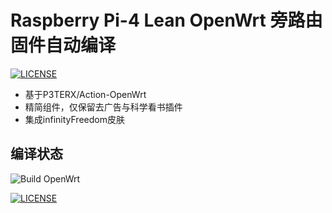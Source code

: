# Raspberry Pi-4 Lean OpenWrt 旁路由固件自动编译
[![LICENSE](https://img.shields.io/github/license/mashape/apistatus.svg?style=flat-square&label=LICENSE)](https://github.com/elarkasi/OpenWrt-Lean-Pi4-firmware/blob/main/LICENSE)
  - 基于P3TERX/Action-OpenWrt
  - 精简组件，仅保留去广告与科学看书插件
  - 集成infinityFreedom皮肤
  
## 编译状态
![Build OpenWrt](https://github.com/elarkasi/OpenWrt-Lean-Pi4-firmware/workflows/Build%20OpenWrt/badge.svg)

[![LICENSE](https://img.shields.io/github/license/mashape/apistatus.svg?style=flat-square&label=LICENSE)](https://github.com/elarkasi/OpenWrt-Lean-Pi4-firmware/blob/main/LICENSE)
